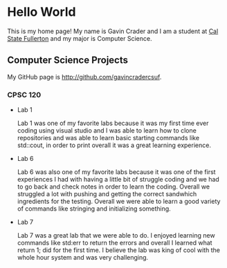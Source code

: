 # Hello World

This is my home page! My name is Gavin Crader and I am a student at 
 [Cal State Fullerton](http://www.fullerton.edu/) and my major is Computer 
 Science.

## Computer Science Projects

My GitHub page is http://github.com/gavincradercsuf.

### CPSC 120

* Lab 1

    Lab 1 was one of my favorite labs because it was my first time ever coding 
    using visual studio and I was able to learn how to clone repositories and
    was able to learn basic starting commands like std::cout, in order to print
    overall it was a great learning experience.

* Lab 6

    Lab 6 was also one of my favorite labs because it was one of the first 
    experiences I had with having a little bit of struggle coding and we had to 
    go back and check notes in order to learn the coding. Overall we struggled
    a lot with pushing and getting the correct sandwhich ingredients for the 
    testing. Overall we were able to learn a good variety of commands like 
    stringing and initializing something.

* Lab 7

    Lab 7 was a great lab that we were able to do. I enjoyed learning new 
    commands like std:err to return the errors and overall I learned what 
    return 1; did for the first time. I believe the lab was king of cool with
    the whole hour system and was very challenging.